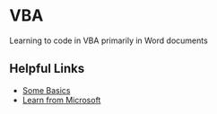 # VBA
Learning to code in VBA primarily in Word documents

## Helpful Links
- [Some Basics](https://wordmvp.com/FAQs/MacrosVBA/VBABasicsIn15Mins.htm)
- [Learn from Microsoft](https://learn.microsoft.com/en-us/office/vba/api/word.selection)
